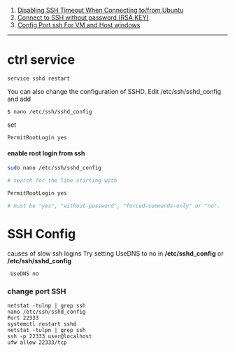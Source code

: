 1. [Disabling SSH Timeout When Connecting to/from Ubuntu](Disabling_SSH_Timeout.md)
2. [Connect to SSH without password (RSA KEY)](connect_to_ssh_without_password.md)
3. [Config Port ssh For VM and Host windows](config_vm_host_windows.md)

---

# ctrl service

```
service sshd restart
```

You can also change the configuration of SSHD. Edit /etc/ssh/sshd_config and add

```
$ nano /etc/ssh/sshd_config
```

set

```
PermitRootLogin yes
```

#### enable root login from ssh

```bash
sudo nano /etc/ssh/sshd_config

# search for the line starting with

PermitRootLogin yes

# must be "yes", "without-password", "forced-commands-only" or "no".

```

# SSH Config

causes of slow ssh logins
Try setting UseDNS to no in **/etc/sshd_config** or **/etc/ssh/sshd_config**

```console
 UseDNS no
```

### change port SSH

```
netstat -tulnp | grep ssh
nano /etc/ssh/sshd_config
Port 22333
systemctl restart sshd
netstat -tulpn | grep ssh
ssh -p 22333 user@localhost
ufw allow 22333/tcp
```
